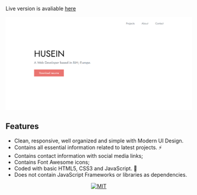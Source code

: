 Live version is avaliable [here](https://b-husein.github.io/simplefolio/)

![Portfolio Gif](/images/projects/project-1.PNG)

## Features

- Clean, responsive, well organized and simple with Modern UI Design.
- Contains all essential information related to latest projects. ⚡
- Contains contact information with social media links;
- Contains Font Awesome icons;
- Coded with basic HTML5, CSS3 and JavaScript. 🔨
- Does not contain JavaScript Frameworks or libraries as dependencies.

<p align="center">
<a target="_blank" href="https://opensource.org/licenses/MIT"><img src="https://img.shields.io/badge/License-MIT-yellow.svg" alt="MIT"></a>
</p>

